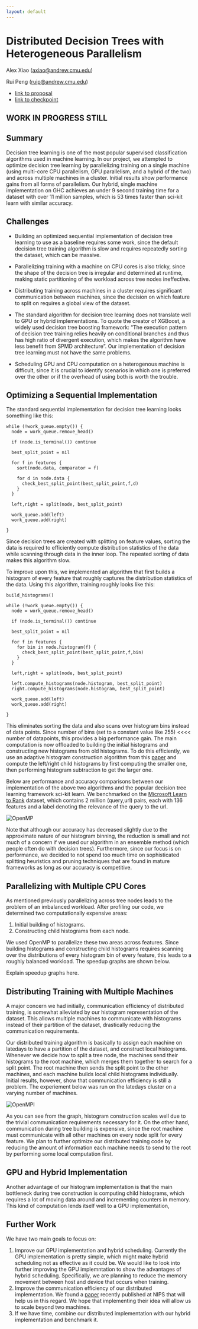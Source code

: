 ```yaml
---
layout: default
---
```


# Distributed Decision Trees with Heterogeneous Parallelism

Alex Xiao (axiao@andrew.cmu.edu)

Rui Peng (ruip@andrew.cmu.edu)

* [link to proposal](proposal.html)
* [link to checkpoint](checkpoint.html)


## WORK IN PROGRESS STILL

## Summary

Decision tree learning is one of the most popular supervised classification
algorithms used in machine learning. In our project, we attempted to optimize decision tree learning
by parallelizing training on a single machine (using multi-core CPU parallelism, GPU parallelism, and a hybrid of the two) and
across multiple machines in a cluster. Initial results show performance gains from all forms of parallelism.
Our hybrid, single machine implementation on GHC achieves an under 9 second training
time for a dataset with over 11 million samples, which is
53 times faster than sci-kit learn with similar accuracy.

## Challenges

* Building an optimized sequential implementation of decision tree learning to use as
  a baseline requires some work, since the default decision tree training algorithm
  is slow and requires repeatedly sorting the dataset, which can be massive.

* Parallelizing training with a machine on CPU cores is also tricky, since the
  shape of the decision tree is irregular and determined at runtime, making
  static partitioning of the workload across tree nodes ineffective.

* Distributing training across machines in a cluster requires significant
  communication between machines, since the decision on which feature to split
  on requires a global view of the dataset.

* The standard algorithm for decision tree learning does not translate well to GPU or
  hybrid implementations. To quote the creator of XGBoost, a widely used decision tree
  boosting framework: “The execution pattern of decision tree training relies heavily
  on conditional branches and thus has high ratio of divergent execution,
  which makes the algorithm have less benefit from SPMD architecture”. Our
  implementation of decision tree learning must not have the same problems.

* Scheduling GPU and CPU computation on a heterogenous machine is difficult,
  since it is crucial to identify scenarios in which one is preferred over
  the other or if the overhead of using both is worth the trouble.

## Optimizing a Sequential Implementation

The standard sequential implementation for decision tree learning looks
something like this:

```
while (!work_queue.empty()) {
  node = work_queue.remove_head()

  if (node.is_terminal()) continue

  best_split_point = nil

  for f in features {
    sort(node.data, comparator = f)

    for d in node.data {
      check_best_split_point(best_split_point,f,d)
    }
  }

  left,right = split(node, best_split_point)

  work_queue.add(left)
  work_queue.add(right)

}
```

Since decision trees are created with splitting on feature values, sorting the
data is required to efficiently compute distribution statistics of
the data while scanning through data in the inner loop. The repeated sorting of
data makes this algorithm slow.

To improve upon this, we implemented an algorithm that first builds a
histogram of every feature that roughly captures the distribution statistics
of the data. Using this algorithm, training roughly looks like this:

```
build_histograms()

while (!work_queue.empty()) {
  node = work_queue.remove_head()

  if (node.is_terminal()) continue

  best_split_point = nil

  for f in features {
    for bin in node.histogram(f) {
      check_best_split_point(best_split_point,f,bin)
    }
  }

  left,right = split(node, best_split_point)

  left.compute_histograms(node.histogram, best_split_point)
  right.compute_histograms(node.histogram, best_split_point)

  work_queue.add(left)
  work_queue.add(right)

}
```

This eliminates sorting the data and also scans over histogram
bins instead of data points. Since number of bins (set to a constant value like
255) <<<< number of datapoints, this provides a big performance gain. The main
computation is now offloaded to building the initial histograms and constructing new
histograms from old histograms. To do this efficiently, we use an adaptive
histogram construction algorithm from this
[paper](https://www.microsoft.com/en-us/research/wp-content/uploads/2016/02/boosttreerank.pdf) and compute the left/right
child histograms by first computing the smaller one, then performing histogram
subtraction to get the larger one.

Below are performance and accuracy comparisons between our implementation of the
above two algorithms and the popular decision tree learning framework sci-kit learn.
We benchmarked on the [Microsoft Learn to
Rank](https://www.microsoft.com/en-us/research/project/mslr/) dataset, which contains 2
million (query,url) pairs, each with 136 features and a label denoting
the relevance of the query to the url.


![OpenMP](assets/runtime-openmp.png)


Note that although our accuracy has decreased slightly due to the approximate
nature of our histogram binning, the reduction is small
and not much of a concern if we used our algorithm in an ensemble method (which
people often do with decision trees). Furthermore, since our focus is on
performance, we decided to not spend too
much time on sophisticated splitting heuristics and pruning techniques that are found in mature
frameworks as long as our accuracy is competitive.

## Parallelizing with Multiple CPU Cores

As mentioned previously parallelizing across tree nodes leads to the problem of
an imbalanced workload. After profiling our code, we determined two
computationally expensive areas:

1. Initial building of histograms.
2. Constructing child histograms from each node.

We used OpenMP to parallelize these two areas across features. Since building
histograms and constructing child histograms requires scanning over
the distributions of every histogram bin of every feature, this leads to a
roughly balanced workload. The speedup graphs are shown below.


Explain speedup graphs here.

## Distributing Training with Multiple Machines

A major concern we had initially, communication efficiency of distributed
training, is somewhat alleviated by our histogram representation of the dataset.
This allows multiple machines to communicate with histograms instead of
their partition of the dataset, drastically reducing the communication
requirements.

Our distributed training algorithm is basically to assign each machine on latedays
to have a partition of the dataset, and construct local histograms. Whenever
we decide how to split a tree node, the machines send their histograms to the
root machine, which merges them together to search for a split point. The root
machine then sends the split point to the other machines, and each machine
builds local child histograms individually.
Initial results, however, show that communication efficiency
is still a problem. The experiement below was run on the latedays cluster on a
varying number of machines.


![OpenMPI](assets/runtime-openmpi.png)


As you can see from the graph, histogram construction scales well due to the
trivial communication requirements necessary for it. On the other hand,
communication during tree building is expensive, since the root
machine must communicate with all other machines on every node split for every
feature. We plan to further optimize our distributed training
code by reducing the amount of information each machine needs to send to
the root by performing some local computation first.

## GPU and Hybrid Implementation

Another advantage of our histogram implementation is that the main bottleneck during
tree construction is computing child histograms, which requires a lot of moving
data around and incrementing counters in memory. This kind of computation lends
itself well to a GPU implementation,

## Further Work

We have two main goals to focus on:

1. Improve our GPU implementation and hybrid scheduling. Currently the GPU
   implementation is pretty simple, which might make hybrid scheduling
   not as effective as it could be. We would
   like to look into further improving the GPU implemntation to show the
   advantages of hybrid scheduling. Specifically, we are planning to reduce
   the memory movement between host and device that occurs when training.
2. Improve the communication efficiency of our distributed implementation. We
   found a
   [paper](https://www.google.com/search?q=communication+efficient+decision+tree+learning&oq=communication+efficient+decision+tree+learning&aqs=chrome..69i57j69i60j0.4052j0j4&sourceid=chrome&ie=UTF-8) recently published at NIPS that will help us in this regard.
   We hope that implementing their idea will allow us to scale beyond two
   machines.
3. If we have time, combine our distributed implementation with our hybrid
   implementation and benchmark it.
